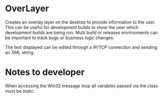 # OverLayer
Creates an overlay layer on the desktop to provide information to the user. This can be useful for development builds to 
show the user which development builds are being run. Multi build or releases envirnoments can be important to track bugs or business logic changes.

The text displayed can be edited through a IP/TCP connection and sending an XML string.

# Notes to developer
When accessing the Win32 message loop all variables passed via the class must be static.
